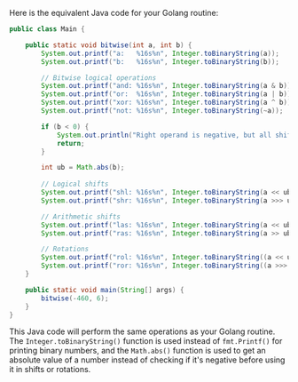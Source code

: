 Here is the equivalent Java code for your Golang routine:
```java
public class Main {

    public static void bitwise(int a, int b) {
        System.out.printf("a:   %16s%n", Integer.toBinaryString(a));
        System.out.printf("b:   %16s%n", Integer.toBinaryString(b));

        // Bitwise logical operations
        System.out.printf("and: %16s%n", Integer.toBinaryString(a & b));
        System.out.printf("or:  %16s%n", Integer.toBinaryString(a | b));
        System.out.printf("xor: %16s%n", Integer.toBinaryString(a ^ b));
        System.out.printf("not: %16s%n", Integer.toBinaryString(~a));

        if (b < 0) {
            System.out.println("Right operand is negative, but all shifts require an unsigned right operand (shift distance).");
            return;
        }

        int ub = Math.abs(b);
        
        // Logical shifts
        System.out.printf("shl: %16s%n", Integer.toBinaryString(a << ub));
        System.out.printf("shr: %16s%n", Integer.toBinaryString(a >>> ub));

        // Arithmetic shifts
        System.out.printf("las: %16s%n", Integer.toBinaryString(a << ub));
        System.out.printf("ras: %16s%n", Integer.toBinaryString(a >> ub));

        // Rotations
        System.out.printf("rol: %16s%n", Integer.toBinaryString((a << ub) | (a >>> (32 - ub))));
        System.out.printf("ror: %16s%n", Integer.toBinaryString((a >>> ub) | (a << (32 - ub))));
    }

    public static void main(String[] args) {
        bitwise(-460, 6);
    }
}
```
This Java code will perform the same operations as your Golang routine. The `Integer.toBinaryString()` function is used instead of `fmt.Printf()` for printing binary numbers, and the `Math.abs()` function is used to get an absolute value of a number instead of checking if it's negative before using it in shifts or rotations.

